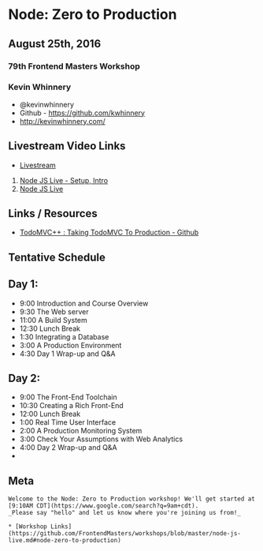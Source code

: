 
# Node: Zero to Production

## August 25th, 2016

### 79th Frontend Masters Workshop

### Kevin Whinnery

* @kevinwhinnery
* Github - https://github.com/kwhinnery
* http://kevinwhinnery.com/

## Livestream Video Links
* [Livestream](https://livestream.com/accounts/4894689/events/6214572)

1. [Node JS Live - Setup, Intro](https://livestream.com/accounts/4894689/events/6214572/videos/133899527)
2. [Node JS Live](https://livestream.com/accounts/4894689/events/6214572/videos/133904031)

## Links / Resources

* [TodoMVC++ : Taking TodoMVC To Production - Github](https://github.com/kwhinnery/todomvc-plusplus) 

## Tentative Schedule

## Day 1:

* 9:00    Introduction and Course Overview
* 9:30    The Web server
* 11:00   A Build System
* 12:30   Lunch Break
* 1:30    Integrating a Database
* 3:00    A Production Environment
* 4:30    Day 1 Wrap-up and Q&A

## Day 2:

* 9:00    The Front-End Toolchain
* 10:30   Creating a Rich Front-End
* 12:00   Lunch Break
* 1:00    Real Time User Interface
* 2:00    A Production Monitoring System
* 3:00    Check Your Assumptions with Web Analytics
* 4:00    Day 2 Wrap-up and Q&A
* 

## Meta


```
Welcome to the Node: Zero to Production workshop! We'll get started at [9:10AM CDT](https://www.google.com/search?q=9am+cdt).
_Please say "hello" and let us know where you're joining us from!_

* [Workshop Links](https://github.com/FrontendMasters/workshops/blob/master/node-js-live.md#node-zero-to-production)
```
